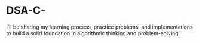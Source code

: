 # DSA-C-
I’ll be sharing my learning process, practice problems, and implementations to build a solid foundation in algorithmic thinking and problem-solving.
